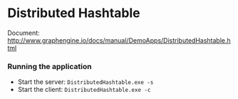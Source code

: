 # Distributed Hashtable

Document: http://www.graphengine.io/docs/manual/DemoApps/DistributedHashtable.html

### Running the application

* Start the server: `DistributedHashtable.exe -s`
* Start the client: `DistributedHashtable.exe -c`


